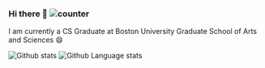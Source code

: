 ### Hi there 👋 ![counter](https://eng64hrnquaxti9.m.pipedream.net)

I am currently a CS Graduate at Boston University Graduate School of Arts and Sciences 😄

![Github stats](https://github-readme-stats.vercel.app/api?username=showndarya&show_icons=true&theme=dracula&count_private=true) ![Github Language stats](https://github-readme-stats.vercel.app/api/top-langs/?username=showndarya&langs_count=10&theme=dracula)
<!--
**Showndarya/Showndarya** is a ✨ _special_ ✨ repository because its `README.md` (this file) appears on your GitHub profile.

Here are some ideas to get you started:

- 🔭 I’m currently working on ...
- 🌱 I’m currently learning ...
- 👯 I’m looking to collaborate on ...
- 🤔 I’m looking for help with ...
- 💬 Ask me about ...
- 📫 How to reach me: ...
- 😄 Pronouns: ...
- ⚡ Fun fact: ...
-->
